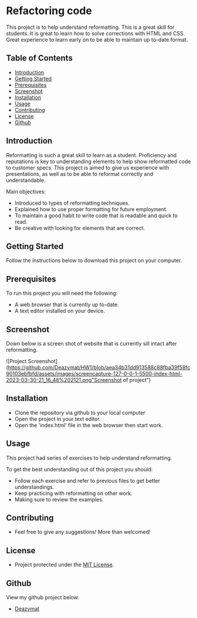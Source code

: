 # Refactoring code

This project is to help understand reformatting. This is a great skill for students. It is great to learn how to solve corrections with HTML and CSS. Great experience to learn early on to be able to maintain up to-date format.

## Table of Contents

- [Introduction](#introduction)
- [Getting Started](#getting-started)
- [Prerequisites](#prerequisites)
- [Screenshot](#screenshot)
- [Installation](#installation)
- [Usage](#usage)
- [Contributing](#contributing)
- [License](#license)
- [Github](#github)

## Introduction

Reformatting is such a great skill to learn as a student. Proficiency and reputations is key to understanding elements to help show reformatted code to customer specs. This project is aimed to give us experience with presentations, as well as to be able to reformat correctly and understandable.

Main objectives:

- Introduced to types of reformatting techniques.
- Explained how to use proper formatting for future employment.
- To maintain a good habit to write code that is readable and quick to read.
- Be creative with looking for elements that are correct.

## Getting Started

Follow the instructions below to download this project on your computer.

## Prerequisites

To run this project you will need the following:

- A web browser that is currently up to-date.
- A text editor installed on your device.

## Screenshot

Down below is a screen shot of website that is currently sill intact after reformatting.

![Project Screenshot](https://github.com/Deazymat/HW1/blob/aea34b31dd913588c88fba39f58fc90103ebfbfd/assets/images/screencapture-127-0-0-1-5500-index-html-2023-03-30-21_16_48%202121.png"Screenshot of project")

## Installation

- Clone the repository via github to your local computer
- Open the project in your text editor.
- Open the 'index.html' file in the web browser then start work.

## Usage

This project had series of exercises to help understand reformatting.

To get the best understanding out of this project you should:

- Follow each exercise and refer to previous files to get better understandings.
- Keep practicing with reformatting on other work.
- Making sure to review the examples.

## Contributing

- Feel free to give any suggestions! More than welcomed!

## License

- Project protected under the [MIT License](LICENSE.md).

## Github

View my github project below.

- [Deazymat](https://github.com/Deazymat/Project-1)

